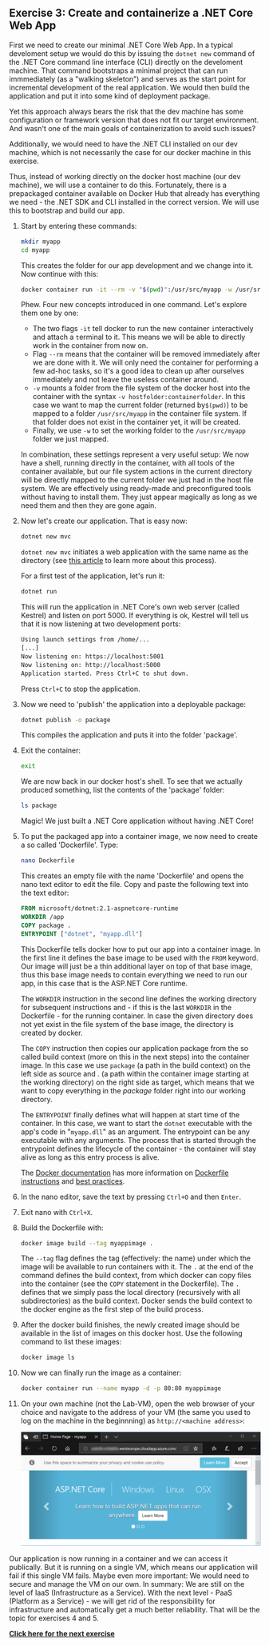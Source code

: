## Exercise 3: Create and containerize a .NET Core Web App 

First we need to create our minimal .NET Core Web App. In a typical develoment setup we would do this by issuing the `dotnet new` command of the .NET Core command line interface (CLI) directly on the develoment machine. That command bootstraps a minimal project that can run immmediately (as a "walking skeleton") and serves as the start point for incremental development of the real application. We would then build the application and put it into some kind of deployment package.

Yet this approach always bears the risk that the dev machine has some configuration or framework version that does not fit our target environment. And wasn't one of the main goals of containerization to avoid such issues?
    
Additionally, we would need to have the .NET CLI installed on our dev machine, which is not necessarily the case for our docker machine in this exercise.

Thus, instead of working directly on the docker host machine (our dev machine), we will use a container to do this. Fortunately, there is a prepackaged container available on Docker Hub that already has everything we need - the .NET SDK and CLI installed in the correct version. We will use this to bootstrap and build our app.

1. Start by entering these commands:

    ```sh
    mkdir myapp
    cd myapp
    ```

    This creates the folder for our app development and we change into it. Now continue with this:

    ```sh
    docker container run -it --rm -v "$(pwd)":/usr/src/myapp -w /usr/src/myapp microsoft/dotnet:2.1-sdk sh 
    ```

    Phew. Four new concepts introduced in one command. Let's explore them one by one:

    * The two flags `-it` tell docker to run the new container `i`nteractively and attach a `t`erminal to it. This means we will be able to directly work in the container from now on.
    * Flag `--rm` means that the container will be removed immediately after we are done with it. We will only need the container for performing a few ad-hoc tasks, so it's a good idea to clean up after ourselves immediately and not leave the useless container around.
    * `-v` mounts a folder from the file system of the docker host into the container with the syntax `-v hostfolder:containerfolder`. In this case we want to map the current folder (returned by`$(pwd)`) to be mapped to a folder `/usr/src/myapp` in the container file system. If that folder does not exist in the container yet, it will be created.
    * Finally, we use `-w` to set the working folder to the `/usr/src/myapp` folder we just mapped.
    
    In combination, these settings represent a very useful setup: We now have a shell, running directly in the container, with all tools of the container available, but our file system actions in the current directory will be directly mapped to the current folder we just had in the host file system. We are effectively using ready-made and preconfigured tools without having to install them. They just appear magically as long as we need them and then they are gone again.

1. Now let's create our application. That is easy now: 

    ```sh
    dotnet new mvc
    ```

    `dotnet new mvc` initiates a web application with the same name as the directory (see [this article](https://docs.microsoft.com/en-us/aspnet/core/tutorials/first-mvc-app-xplat/start-mvc?view=aspnetcore-2.1) to learn more about this process).

    For a first test of the application, let's run it:

    ```sh
    dotnet run
    ```

    This will run the application in .NET Core's own web server (called Kestrel) and listen on port 5000. If everything is ok, Kestrel will tell us that it is now listening at two development ports:

    ```txt
    Using launch settings from /home/...
    [...]
    Now listening on: https://localhost:5001
    Now listening on: http://localhost:5000
    Application started. Press Ctrl+C to shut down.
    ```
    Press `Ctrl+C` to stop the application.

1. Now we need to 'publish' the application into a deployable package:

    ```sh
    dotnet publish -o package
    ```

    This compiles the application and puts it into the folder 'package'. 

1. Exit the container:

    ```sh
    exit
    ```

    We are now back in our docker host's shell. To see that we actually produced something, list the contents of the 'package' folder:

    ```sh
    ls package
    ```

    Magic! We just built a .NET Core application without having .NET Core!

1. To put the packaged app into a container image, we now need to create a so called 'Dockerfile'. Type:

    ```sh
    nano Dockerfile
    ```

    This creates an empty file with the name 'Dockerfile' and opens the nano text editor to edit the file. Copy and paste the following text into the text editor:

    ```Dockerfile
    FROM microsoft/dotnet:2.1-aspnetcore-runtime
    WORKDIR /app
    COPY package .
    ENTRYPOINT ["dotnet", "myapp.dll"]
    ```
    This Dockerfile tells docker how to put our app into a container image. In the first line it defines the base image to be used with the `FROM` keyword. Our image will just be a thin additional layer on top of that base image, thus this base image needs to contain everything we need to run our app, in this case that is the ASP.NET Core runtime.

    The `WORKDIR` instruction in the second line defines the working directory for subsequent instructions and - if this is the last `WORKDIR` in the Dockerfile - for the running container. In case the given directory does not yet exist in the file system of the base image, the directory is created by docker.

    The `COPY` instruction then copies our application package from the so called build context (more on this in the next steps) into the container image. In this case we use `package` (a path in the build context) on the left side as source and . (a path within the container image starting at the working directory) on the right side as target, which means that we want to copy everything in the *package* folder right into our working directory.

    The `ENTRYPOINT` finally defines what will happen at start time of the container. In this case, we want to start the `dotnet` executable with the app's code in "`myapp.dll`" as an argument. The entrypoint can be any executable with any arguments. The process that is started through the entrypoint defines the lifecycle of the container - the container will stay alive as long as this entry process is alive.

    The [Docker documentation](https://docs.docker.com/) has more information on [Dockerfile instructions](https://docs.docker.com/engine/reference/builder/) and [best practices](https://docs.docker.com/develop/develop-images/dockerfile_best-practices/).

1. In the nano editor, save the text by pressing `Ctrl+O` and then `Enter`.

1. Exit nano with `Ctrl+X`.

1. Build the Dockerfile with:

    ```sh
    docker image build --tag myappimage .
    ```

    The ``--tag`` flag defines the tag (effectively: the name) under which the image will be available to run containers with it. The `.` at the end of the command defines the build context, from which docker can copy files into the container (see the `COPY` statement in the Dockerfile). The `.` defines that we simply pass the local directory (recursively with all subdirectories) as the build context. Docker sends the build context to the docker engine as the first step of the build process.

1. After the docker build finishes, the newly created image should be available in the list of images on this docker host. Use the following command to list these images:

    ```sh
    docker image ls
    ```

1. Now we can finally run the image as a container:

    ```sh
    docker container run --name myapp -d -p 80:80 myappimage
    ```

1. On your own machine (not the Lab-VM), open the web browser of your choice and navigate to the address of your VM (the same you used to log on the machine in the beginnning) as `http://<machine address>`:

   ![The web app served from our container](./media/dotnetcoreapp.png)

Our application is now running in a container and we can access it publically. But it is running on a single VM, which means our application will fail if this single VM fails. Maybe even more important: We would need to secure and manage the VM on our own. In summary: We are still on the level of IaaS (Infrastructure as a Service). With the next level - PaaS (Platform as a Service) - we will get rid of the responsibility for infrastructure and automatically get a much better reliability. That will be the topic for exercises 4 and 5.

[**Click here for the next exercise**](containers_on_azure.md#exercise3b)
